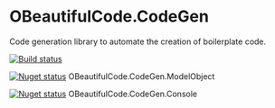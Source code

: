 # OBeautifulCode.CodeGen
Code generation library to automate the creation of boilerplate code.

[![Build status](https://ci.appveyor.com/api/projects/status/0geiyokmim1jrvr7?svg=true)](https://ci.appveyor.com/project/SurajGupta/obeautifulcode-codegen)

[![Nuget status](https://img.shields.io/nuget/v/OBeautifulCode.CodeGen.ModelObject.svg)](https://www.nuget.org/packages/OBeautifulCode.CodeGen.ModelObject)  OBeautifulCode.CodeGen.ModelObject

[![Nuget status](https://img.shields.io/nuget/v/OBeautifulCode.CodeGen.Console.svg)](https://www.nuget.org/packages/OBeautifulCode.CodeGen.Console)  OBeautifulCode.CodeGen.Console
